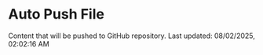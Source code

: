 # Auto Push File

Content that will be pushed to GitHub repository.
Last updated: 08/02/2025, 02:02:16 AM
